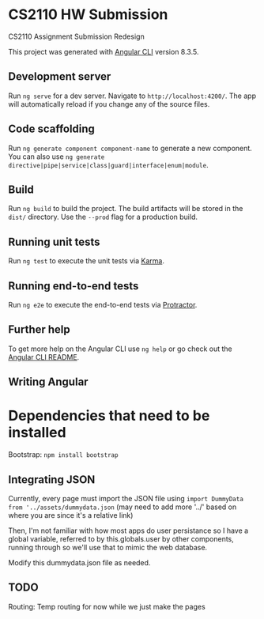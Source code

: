 # CS2110 HW Submission
CS2110 Assignment Submission Redesign

This project was generated with [Angular CLI](https://github.com/angular/angular-cli) version 8.3.5.

## Development server

Run `ng serve` for a dev server. Navigate to `http://localhost:4200/`. The app will automatically reload if you change any of the source files.

## Code scaffolding

Run `ng generate component component-name` to generate a new component. You can also use `ng generate directive|pipe|service|class|guard|interface|enum|module`.

## Build

Run `ng build` to build the project. The build artifacts will be stored in the `dist/` directory. Use the `--prod` flag for a production build.

## Running unit tests

Run `ng test` to execute the unit tests via [Karma](https://karma-runner.github.io).

## Running end-to-end tests

Run `ng e2e` to execute the end-to-end tests via [Protractor](http://www.protractortest.org/).

## Further help

To get more help on the Angular CLI use `ng help` or go check out the [Angular CLI README](https://github.com/angular/angular-cli/blob/master/README.md).

## Writing Angular
# Dependencies that need to be installed
Bootstrap: `npm install bootstrap`

## Integrating JSON
Currently, every page must import the JSON file using `import DummyData from '../assets/dummydata.json` (may need to add more '../' based on where you are since it's a relative link)

Then, I'm not familiar with how most apps do user persistance so I have a global variable, referred to by this.globals.user by other components, running through so we'll use that to mimic the web database. 

Modify this dummydata.json file as needed.

## TODO
Routing: Temp routing for now while we just make the pages